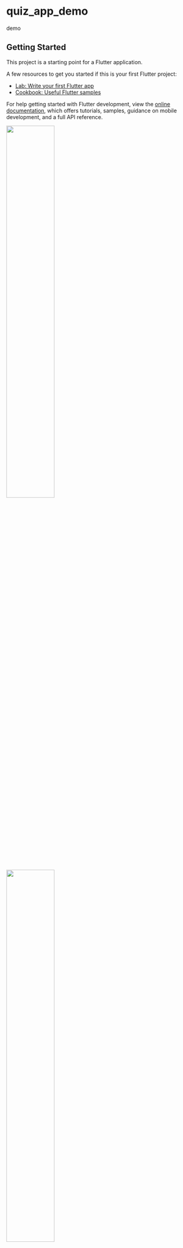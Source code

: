 # quiz_app_demo

demo

## Getting Started

This project is a starting point for a Flutter application.

A few resources to get you started if this is your first Flutter project:

- [Lab: Write your first Flutter app](https://docs.flutter.dev/get-started/codelab)
- [Cookbook: Useful Flutter samples](https://docs.flutter.dev/cookbook)

For help getting started with Flutter development, view the
[online documentation](https://docs.flutter.dev/), which offers tutorials,
samples, guidance on mobile development, and a full API reference.

<p>

<img src = "https://user-images.githubusercontent.com/119835214/221755558-a65411a2-8ef1-402b-8d13-75c34a2f7d9c.JPG" height = "50%" width = "50%">
<img src = " https://user-images.githubusercontent.com/119835214/221755564-72d51f47-145f-4cf9-8c15-e79f88786549.JPG " height = "50%" width = "50%">
<img src = " https://user-images.githubusercontent.com/119835214/221755565-6351facf-a8e6-4e5d-8a02-9f07a7ebe2a8.JPG " height = "50%" width = "50%">

</p>
